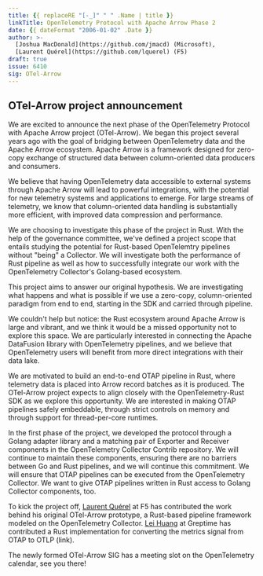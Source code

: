 ```yaml
---
title: {{ replaceRE "[-_]" " " .Name | title }}
linkTitle: OpenTelemetry Protocol with Apache Arrow Phase 2
date: {{ dateFormat "2006-01-02" .Date }}
author: >-
  [Joshua MacDonald](https://github.com/jmacd) (Microsoft),
  [Laurent Quérel](https://github.com/lquerel) (F5)
draft: true
issue: 6410
sig: OTel-Arrow
---
```


## OTel-Arrow project announcement

We are excited to announce the next phase of the OpenTelemetry Protocol with
Apache Arrow project (OTel-Arrow). We began this project several years ago with the goal of
bridging between OpenTelemetry data and the Apache Arrow ecosystem. Apache Arrow
is a framework designed for zero-copy exchange of structured data between column-oriented
data producers and consumers.

We believe that having OpenTelemetry data accessible to external systems through
Apache Arrow will lead to powerful integrations, with the potential for new
telemetry systems and applications to emerge. For large streams of telemetry, we
know that column-oriented data handling is substantially more efficient, with
improved data compression and performance.

We are choosing to investigate this phase of the project in Rust. With the help
of the governance committee, we've defined a project scope that entails studying
the potential for Rust-based OpenTelemtry pipelines without "being" a Collector.
We will investigate both the performance of Rust pipeline as well as how to
successfully integrate our work with the OpenTelemetry Collector's Golang-based
ecosystem.

This project aims to answer our original hypothesis. We are investigating what
happens and what is possible if we use a zero-copy, column-oriented paradigm
from end to end, starting in the SDK and carried through pipeline.

We couldn't help but notice: the Rust ecosystem around Apache Arrow is large and
vibrant, and we think it would be a missed opportunity not to explore this
space. We are particularly interested in connecting the Apache DataFusion
library with OpenTelemetry pipelines, and we believe that OpenTelemetry users
will benefit from more direct integrations with their data lake.

We are motivated to build an end-to-end OTAP pipeline in Rust, where telemetry
data is placed into Arrow record batches as it is produced. The OTel-Arrow
project expects to align closely with the OpenTelemetry-Rust SDK as we explore
this opportunity. We are interested in making OTAP pipelines safely embeddable,
through strict controls on memory and through support for thread-per-core
runtimes.

In the first phase of the project, we developed the protocol through a Golang
adapter library and a matching pair of Exporter and Receiver components in the
OpenTelemetry Collector Contrib repository. We will continue to maintain these
components, ensuring there are no barriers between Go and Rust pipelines, and we
will continue this commitment. We will ensure that OTAP pipelines can be
executed from the OpenTelemetry Collector. We want to give OTAP pipelines
written in Rust access to Golang Collector components, too.

To kick the project off, [Laurent Quérel](https://github.com/lquerel)
at F5 has contributed the work behind his original OTel-Arrow
prototype, a Rust-based pipeline framework modeled on the
OpenTelemetry Collector. [Lei Huang](https://github.com/v0y4g3r) at
Greptime has contributed a Rust implementation for converting the
metrics signal from OTAP to OTLP (link).

The newly formed OTel-Arrow SIG has a meeting slot on the OpenTelemetry
calendar, see you there!
